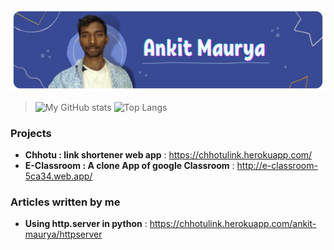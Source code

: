 <meta property="og:image" content="ankit-top.png" />
<img src="ankit-top.png"/>

> ![My GitHub stats](https://github-readme-stats.vercel.app/api?username=maurya-ankit&show_icons=true&theme=radical)
![Top Langs](https://github-readme-stats.vercel.app/api/top-langs/?username=maurya-ankit&layout=compact&theme=radical)

### Projects
 - **Chhotu : link shortener web app** : https://chhotulink.herokuapp.com/ 
 - **E-Classroom : A clone App of google Classroom** : http://e-classroom-5ca34.web.app/

### Articles written by me
- **Using http.server in python** : https://chhotulink.herokuapp.com/ankit-maurya/httpserver

